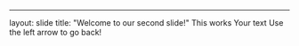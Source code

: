 
---
layout: slide 
title: "Welcome to our second slide!" 
This works 
Your text 
Use the left arrow to go back!
